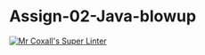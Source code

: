 # Assign-02-Java-blowup
[![Mr Coxall's Super Linter](https://github.com/ICS4U-Programming-AdrijanV/Assign-02-Java-blowup/workflows/Mr%20Coxall's%20Super%20Linter/badge.svg)](https://github.com/ICS4U-Programming-AdrijanV/Assign-02-Java-blowup/actions/)
